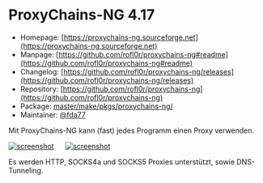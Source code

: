 # ProxyChains-NG 4.17
  - Homepage: [https://proxychains-ng.sourceforge.net](https://proxychains-ng.sourceforge.net)
  - Manpage: [https://github.com/rofl0r/proxychains-ng#readme](https://github.com/rofl0r/proxychains-ng#readme)
  - Changelog: [https://github.com/rofl0r/proxychains-ng/releases](https://github.com/rofl0r/proxychains-ng/releases)
  - Repository: [https://github.com/rofl0r/proxychains-ng](https://github.com/rofl0r/proxychains-ng)
  - Package: [master/make/pkgs/proxychains-ng/](https://github.com/Freetz-NG/freetz-ng/tree/master/make/pkgs/proxychains-ng/)
  - Maintainer: [@fda77](https://github.com/fda77)

Mit ProxyChains-NG kann (fast) jedes Programm einen Proxy verwenden.<br>

[![screenshot](../screenshots/000-PKG_proxychains-ng_md.png)](../screenshots/000-PKG_proxychains-ng.png)
&emsp;
[![screenshot](../screenshots/000-PKG_proxychains-ng_terminal_md.png)](../screenshots/000-PKG_proxychains-ng_terminal.png)

Es werden HTTP, SOCKS4a und SOCKS5 Proxies unterstützt, sowie DNS-Tunneling.

